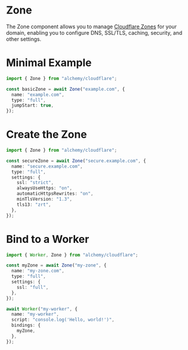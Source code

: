 # Zone

The Zone component allows you to manage [Cloudflare Zones](https://developers.cloudflare.com/dns/zone-setups/) for your domain, enabling you to configure DNS, SSL/TLS, caching, security, and other settings.

# Minimal Example

```ts
import { Zone } from "alchemy/cloudflare";

const basicZone = await Zone("example.com", {
  name: "example.com",
  type: "full",
  jumpStart: true,
});
```

# Create the Zone

```ts
import { Zone } from "alchemy/cloudflare";

const secureZone = await Zone("secure.example.com", {
  name: "secure.example.com",
  type: "full",
  settings: {
    ssl: "strict",
    alwaysUseHttps: "on",
    automaticHttpsRewrites: "on",
    minTlsVersion: "1.3",
    tls13: "zrt",
  },
});
```

# Bind to a Worker

```ts
import { Worker, Zone } from "alchemy/cloudflare";

const myZone = await Zone("my-zone", {
  name: "my-zone.com",
  type: "full",
  settings: {
    ssl: "full",
  },
});

await Worker("my-worker", {
  name: "my-worker",
  script: "console.log('Hello, world!')",
  bindings: {
    myZone,
  },
});
```